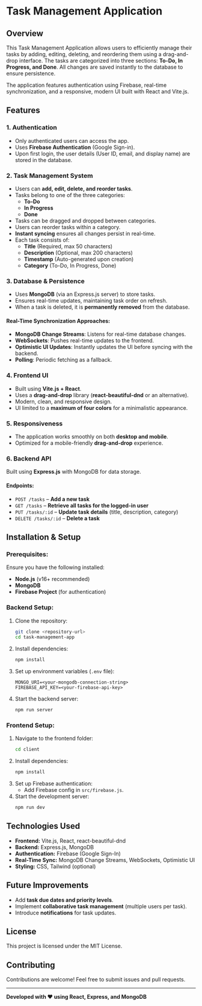 # Task Management Application

## Overview
This Task Management Application allows users to efficiently manage their tasks by adding, editing, deleting, and reordering them using a drag-and-drop interface. The tasks are categorized into three sections: **To-Do, In Progress, and Done**. All changes are saved instantly to the database to ensure persistence.

The application features authentication using Firebase, real-time synchronization, and a responsive, modern UI built with React and Vite.js.

## Features
### 1. Authentication
- Only authenticated users can access the app.
- Uses **Firebase Authentication** (Google Sign-in).
- Upon first login, the user details (User ID, email, and display name) are stored in the database.

### 2. Task Management System
- Users can **add, edit, delete, and reorder tasks**.
- Tasks belong to one of the three categories:
  - **To-Do**
  - **In Progress**
  - **Done**
- Tasks can be dragged and dropped between categories.
- Users can reorder tasks within a category.
- **Instant syncing** ensures all changes persist in real-time.
- Each task consists of:
  - **Title** (Required, max 50 characters)
  - **Description** (Optional, max 200 characters)
  - **Timestamp** (Auto-generated upon creation)
  - **Category** (To-Do, In Progress, Done)

### 3. Database & Persistence
- Uses **MongoDB** (via an Express.js server) to store tasks.
- Ensures real-time updates, maintaining task order on refresh.
- When a task is deleted, it is **permanently removed** from the database.

#### Real-Time Synchronization Approaches:
- **MongoDB Change Streams**: Listens for real-time database changes.
- **WebSockets**: Pushes real-time updates to the frontend.
- **Optimistic UI Updates**: Instantly updates the UI before syncing with the backend.
- **Polling**: Periodic fetching as a fallback.

### 4. Frontend UI
- Built using **Vite.js + React**.
- Uses a **drag-and-drop** library (**react-beautiful-dnd** or an alternative).
- Modern, clean, and responsive design.
- UI limited to a **maximum of four colors** for a minimalistic appearance.

### 5. Responsiveness
- The application works smoothly on both **desktop and mobile**.
- Optimized for a mobile-friendly **drag-and-drop** experience.

### 6. Backend API
Built using **Express.js** with MongoDB for data storage.
#### Endpoints:
- `POST /tasks` – **Add a new task**
- `GET /tasks` – **Retrieve all tasks for the logged-in user**
- `PUT /tasks/:id` – **Update task details** (title, description, category)
- `DELETE /tasks/:id` – **Delete a task**

## Installation & Setup
### Prerequisites:
Ensure you have the following installed:
- **Node.js** (v16+ recommended)
- **MongoDB**
- **Firebase Project** (for authentication)

### Backend Setup:
1. Clone the repository:
   ```sh
   git clone <repository-url>
   cd task-management-app
   ```
2. Install dependencies:
   ```sh
   npm install
   ```
3. Set up environment variables (`.env` file):
   ```env
   MONGO_URI=<your-mongodb-connection-string>
   FIREBASE_API_KEY=<your-firebase-api-key>
   ```
4. Start the backend server:
   ```sh
   npm run server
   ```

### Frontend Setup:
1. Navigate to the frontend folder:
   ```sh
   cd client
   ```
2. Install dependencies:
   ```sh
   npm install
   ```
3. Set up Firebase authentication:
   - Add Firebase config in `src/firebase.js`.
4. Start the development server:
   ```sh
   npm run dev
   ```

## Technologies Used
- **Frontend:** Vite.js, React, react-beautiful-dnd
- **Backend:** Express.js, MongoDB
- **Authentication:** Firebase (Google Sign-In)
- **Real-Time Sync:** MongoDB Change Streams, WebSockets, Optimistic UI
- **Styling:** CSS, Tailwind (optional)

## Future Improvements
- Add **task due dates and priority levels**.
- Implement **collaborative task management** (multiple users per task).
- Introduce **notifications** for task updates.

## License
This project is licensed under the MIT License.

## Contributing
Contributions are welcome! Feel free to submit issues and pull requests.

---
**Developed with ❤️ using React, Express, and MongoDB**

